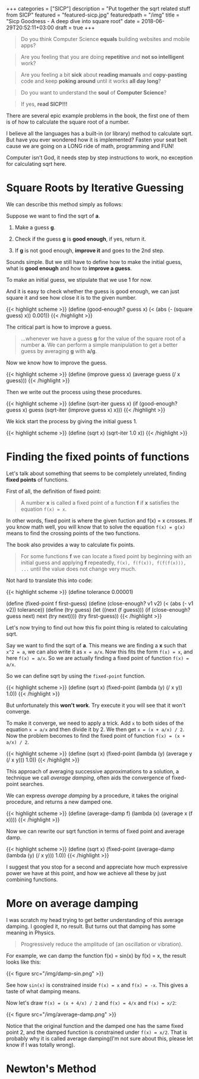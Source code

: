 +++
categories = ["SICP"]
description = "Put together the sqrt related stuff from SICP"
featured = "featured-sicp.jpg"
featuredpath = "/img"
title = "Sicp Goodness - A deep dive into square root"
date = 2018-06-29T20:52:11+03:00
draft = true
+++

>Do you think Computer Science **equals** building websites and mobile apps? 

>Are you feeling that you are doing **repetitive** and **not so intelligent** work?

>Are you feeling a bit **sick** about **reading manuals** and **copy-pasting** code and keep **poking around** until it works **all day long**? 

>Do you want to understand the **soul** of **Computer Science**?

>If yes, **read SICP!!!**

There are several epic example problems in the book, the first one of them is of how to calculate the square root of a number.

I believe all the languages has a built-in (or library) method to calculate sqrt. But have you ever wondered how it is implemented? Fasten your seat belt cause we are going on a LONG ride of math, programming and FUN!

Computer isn't God, it needs step by step instructions to work, no exception for calculating sqrt here.

# Square Roots by Iterative Guessing

We can describe this method simply as follows:

Suppose we want to find the sqrt of **a**.

1. Make a guess **g**.

2. Check if the guess **g** is __good enough__, if yes, return it.

3. If **g** is not good enough, __improve it__ and goes to the 2nd step.

Sounds simple. But we still have to define how to make the initial guess,  what is **good enough** and how to **improve a guess**.

To make an initial guess, we stipulate that we use 1 for now.

And it is easy to check whether the guess is good enough, we can just square it and see how close it is to the given number.

{{< highlight scheme >}}
(define (good-enough? guess x)
  (< (abs (- (square guess) x)) 0.001))
{{< /highlight >}}

The critical part is how to improve a guess.

>...whenever we have a guess **g** for the value of the square root of a number **a**. We can perform a simple manipulation to get a better guess by averaging **g** with **a/g**.

Now we know how to improve the guess.

{{< highlight scheme >}}
(define (improve guess x)
  (average guess (/ x guess)))
{{< /highlight >}}

Then we write out the process using these procedures.

{{< highlight scheme >}}
(define (sqrt-iter guess x)
  (if (good-enough? guess x)
    guess
    (sqrt-iter (improve guess x) x)))
{{< /highlight >}}

We kick start the process by giving the initial guess 1.

{{< highlight scheme >}}
(define (sqrt x)
  (sqrt-iter 1.0 x))
{{< /highlight >}}

# Finding the fixed points of functions

Let's talk about something that seems to be completely unrelated, finding **fixed points** of functions.

First of all, the definition of fixed point:

>A number **x** is called a fixed point of a function **f** if **x** satisfies the equation `f(x) = x`.

In other words, fixed point is where the given fuction and f(x) = x crosses. If you know math well, you will know that to solve the equation `f(x) = g(x)` means to find the crossing points of the two functions.

The book also provides a way to calculate fix points.

>For some functions **f** we can locate a fixed point by beginning with an initial guess and applying **f** repeatedly, `f(x), f(f(x)), f(f(f(x))), ...` until the value does not change very much.

Not hard to translate this into code:

{{< highlight scheme >}}
(define tolerance 0.00001)

(define (fixed-point f first-guess)
  (define (close-enough? v1 v2)
    (< (abs (- v1 v2)) tolerance))
  (define (try guess)
    (let ((next (f guess)))
      (if (close-enough? guess next)
        next
        (try next))))
  (try first-guess))
{{< /highlight >}}

Let's now trying to find out how this fix point thing is related to calculating sqrt.

Say we want to find the sqrt of **a**. This means we are finding a **x** such that `x^2 = a`, we can also write it as `x = a/x`. Now this fits the form `f(x) = x`, and here `f(x) = a/x`. So we are actually finding a fixed point of function `f(x) = a/x`.

So we can define sqrt by using the `fixed-point` function.

{{< highlight scheme >}}
(define (sqrt x)
  (fixed-point (lambda (y) (/ x y)) 1.0))
{{< /highlight >}}

But unfortunately this **won't work**. Try execute it you will see that it won't converge.

To make it converge, we need to apply a trick. Add `x` to both sides of the equation `x = a/x` and then divide it by 2. We then get `x = (x + a/x) / 2`. Now the problem becomes to find the fixed point of function `f(x) = (x + a/x) / 2`.

{{< highlight scheme >}}
(define (sqrt x)
  (fixed-point (lambda (y) (average y (/ x y))) 1.0))
{{< /highlight >}}

This approach of averaging successive approximations to a solution, a technique we call *average damping*, often aids the convergence of fixed-point searches.

We can express *average damping* by a procedure, it takes the original procedure, and returns a new damped one.

{{< highlight scheme >}}
(define (average-damp f)
  (lambda (x) (average x (f x))))
{{< /highlight >}}

Now we can rewrite our sqrt function in terms of fixed point and average damp.

{{< highlight scheme >}}
(define (sqrt x)
  (fixed-point (average-damp (lambda (y) (/ x y))) 1.0))
{{< /highlight >}}

I suggest that you stop for a second and appreciate how much expressive power we have at this point, and how we achieve all these by just combining functions.

# More on average damping

I was scratch my head trying to get better understanding of this average damping. I googled it, no result. But turns out that damping has some meaning in Physics.

> Progressively reduce the amplitude of (an oscillation or vibration).

For example, we can damp the function f(x) = sin(x) by f(x) = x, the result looks like this:

{{< figure src="/img/damp-sin.png" >}}

See how `sin(x)` is constrained inside `f(x) = x` and `f(x) = -x`. This gives a taste of what damping means.

Now let's draw `f(x) = (x + 4/x) / 2` and `f(x) = 4/x` and `f(x) = x/2`:

{{< figure src="/img/average-damp.png" >}}

Notice that the original function and the damped one has the same fixed point 2, and the damped function is constrained under `f(x) = x/2`. That is probably why it is called average damping(I'm not sure about this, please let know if I was totally wrong).

# Newton's Method






